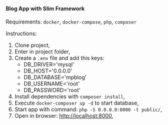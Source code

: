 #### Blog App with Slim Framework

Requirements: ```docker```, ```docker-compose```, ```php```,  ```composer```

Instructions:

1. Clone project,
2. Enter in project folder,
3. Create a ```.env``` file and add this keys:
    * DB_DRIVER='mysql'
    * DB_HOST='0.0.0.0'
    * DB_DATABASE='mpblog'
    * DB_USERNAME='root'
    * DB_PASSWORD='root'
4. Install dependencies with ```composer install```,
5. Execute ```docker-composer up -d``` to start database,
6. Start app with command: ```php -S 0.0.0.0:8000 -t public/```,
7. Open in browser: [http://localhost:8000](http://localhost:8000),